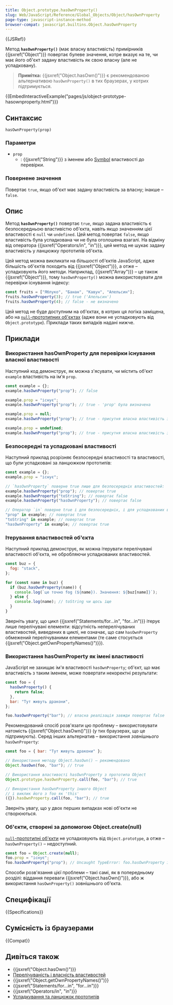 ```yaml
---
title: Object.prototype.hasOwnProperty()
slug: Web/JavaScript/Reference/Global_Objects/Object/hasOwnProperty
page-type: javascript-instance-method
browser-compat: javascript.builtins.Object.hasOwnProperty
---
```


{{JSRef}}

Метод **`hasOwnProperty()`** (має власну властивість) примірників {{jsxref("Object")}} повертає булеве значення, котре вказує на те, чи має його об'єкт задану властивість як свою власну (але не успадковану).

> **Примітка:** {{jsxref("Object.hasOwn()")}} є рекомендованою альтернативою `hasOwnProperty()` в тих браузерах, у котрих підтримується.

{{EmbedInteractiveExample("pages/js/object-prototype-hasownproperty.html")}}

## Синтаксис

```js-nolint
hasOwnProperty(prop)
```

### Параметри

- `prop`
  - : {{jsxref("String")}} з іменем або [Symbol](/uk/docs/Web/JavaScript/Reference/Global_Objects/Symbol) властивості до перевірки.

### Повернене значення

Повертає `true`, якщо об'єкт має задану властивість за власну; інакше – `false`.

## Опис

Метод **`hasOwnProperty()`** повертає `true`, якщо задана властивість є безпосередньою властивістю об'єкта, навіть якщо значенням цієї властивості є `null` чи `undefined`. Цей метод повертає `false`, якщо властивість була успадкована чи не була оголошена взагалі. На відміну від оператора {{jsxref("Operators/in", "in")}}, цей метод не шукає задану властивість у ланцюжку прототипів об'єкта.

Цей метод можна викликати на _більшості_ об'єктів JavaScript, адже більшість об'єктів походить від {{jsxref("Object")}}, а отже – успадковують його методи. Наприклад, {{jsxref("Array")}} – це також {{jsxref("Object")}}, тому `hasOwnProperty()` можна використовувати для перевірки існування індексу:

```js
const fruits = ["Яблуко", "Банан", "Кавун", "Апельсин"];
fruits.hasOwnProperty(3); // true ('Апельсин')
fruits.hasOwnProperty(4); // false - не визначено
```

Цей метод не буде доступним на об'єктах, в котрих ця логіка заміщена, або на [`null`-прототипних об'єктах](/uk/docs/Web/JavaScript/Reference/Global_Objects/Object#null-prototypni-obiekty) (адже вони не успадковують від `Object.prototype`). Приклади таких випадків надані нижче.

## Приклади

### Використання hasOwnProperty для перевірки існування власної властивості

Наступний код демонструє, як можна з'ясувати, чи містить об'єкт `example` властивість на ім'я `prop`.

```js
const example = {};
example.hasOwnProperty("prop"); // false

example.prop = "існує";
example.hasOwnProperty("prop"); // true - 'prop' була визначена

example.prop = null;
example.hasOwnProperty("prop"); // true - присутня власна властивість зі значенням null

example.prop = undefined;
example.hasOwnProperty("prop"); // true - присутня власна властивість зі значенням undefined
```

### Безпосередні та успадковані властивості

Наступний приклад розрізняє безпосередні властивості та властивості, що були успадковані за ланцюжком прототипів:

```js
const example = {};
example.prop = "існує";

// `hasOwnProperty` поверне true лише для безпосередніх властивостей:
example.hasOwnProperty("prop"); // повертає true
example.hasOwnProperty("toString"); // повертає false
example.hasOwnProperty("hasOwnProperty"); // повертає false

// Оператор `in` поверне true і для безпосередніх, і для успадкованих властивостей:
"prop" in example; // повертає true
"toString" in example; // повертає true
"hasOwnProperty" in example; // повертає true
```

### Ітерування властивостей об'єкта

Наступний приклад демонструє, як можна ітерувати перелічувані властивості об'єкта, не обробляючи успадкованих властивостей.

```js
const buz = {
  fog: "stack",
};

for (const name in buz) {
  if (buz.hasOwnProperty(name)) {
    console.log(`це точно fog (${name}). Значення: ${buz[name]}`);
  } else {
    console.log(name); // toString чи щось іще
  }
}
```

Зверніть увагу, що цикл {{jsxref("Statements/for...in", "for...in")}} ітерує лише перелічувані елементи: відсутність неперелічуваних властивостей, виведених в циклі, не означає, що сам `hasOwnProperty` обмежений перелічуваними елементами (те саме стосується {{jsxref("Object.getOwnPropertyNames()")}}).

### Використання hasOwnProperty як імені властивості

JavaScript не захищає ім'я властивості `hasOwnProperty`; об'єкт, що має властивість з таким іменем, може повертати некоректні результати:

```js
const foo = {
  hasOwnProperty() {
    return false;
  },
  bar: "Тут живуть дракони",
};

foo.hasOwnProperty("bar"); // власна реалізація завжди повертає false
```

Рекомендований спосіб розв'язати цю проблему – використовувати натомість {{jsxref("Object.hasOwn()")}} (у тих браузерах, що це підтримують). Серед інших альтернатив – використання _зовнішнього_ `hasOwnProperty`:

```js
const foo = { bar: "Тут живуть дракони" };

// Використання методу Object.hasOwn() – рекомендовано
Object.hasOwn(foo, "bar"); // true

// Використання властивості hasOwnProperty з прототипа Object
Object.prototype.hasOwnProperty.call(foo, "bar"); // true

// Використання hasOwnProperty іншого Object
// і виклик його з foo як 'this'
({}).hasOwnProperty.call(foo, "bar"); // true
```

Зверніть увагу, що у двох перших випадках нові об'єкти не створюються.

### Об'єкти, створені за допомогою Object.create(null)

[`null`-прототипні об'єкти](/uk/docs/Web/JavaScript/Reference/Global_Objects/Object#null-prototypni-obiekty) не успадковують від `Object.prototype`, а отже – `hasOwnProperty()` – недоступний.

```js
const foo = Object.create(null);
foo.prop = "існує";
foo.hasOwnProperty("prop"); // Uncaught TypeError: foo.hasOwnProperty is not a function
```

Способи розв'язання цієї проблеми – такі самі, як в попередньому розділі: віддання переваги {{jsxref("Object.hasOwn()")}}, або ж використання `hasOwnProperty()` зовнішнього об'єкта.

## Специфікації

{{Specifications}}

## Сумісність із браузерами

{{Compat}}

## Дивіться також

- {{jsxref("Object.hasOwn()")}}
- [Перелічуваність і власність властивостей](/uk/docs/Web/JavaScript/Enumerability_and_ownership_of_properties)
- {{jsxref("Object.getOwnPropertyNames()")}}
- {{jsxref("Statements/for...in", "for...in")}}
- {{jsxref("Operators/in", "in")}}
- [Успадкування та ланцюжок прототипів](/uk/docs/Web/JavaScript/Inheritance_and_the_prototype_chain)
